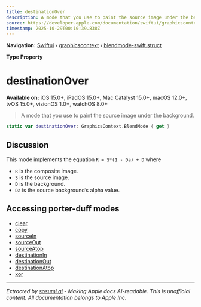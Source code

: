 ```yaml
---
title: destinationOver
description: A mode that you use to paint the source image under the background.
source: https://developer.apple.com/documentation/swiftui/graphicscontext/blendmode-swift.struct/destinationover
timestamp: 2025-10-29T00:10:39.838Z
---
```


**Navigation:** [Swiftui](/documentation/swiftui) › [graphicscontext](/documentation/swiftui/graphicscontext) › [blendmode-swift.struct](/documentation/swiftui/graphicscontext/blendmode-swift.struct)

**Type Property**

# destinationOver

**Available on:** iOS 15.0+, iPadOS 15.0+, Mac Catalyst 15.0+, macOS 12.0+, tvOS 15.0+, visionOS 1.0+, watchOS 8.0+

> A mode that you use to paint the source image under the background.

```swift
static var destinationOver: GraphicsContext.BlendMode { get }
```

## Discussion

This mode implements the equation `R = S*(1 - Da) + D` where

- `R` is the composite image.
- `S` is the source image.
- `D` is the background.
- `Da` is the source background’s alpha value.

## Accessing porter-duff modes

- [clear](/documentation/swiftui/graphicscontext/blendmode-swift.struct/clear)
- [copy](/documentation/swiftui/graphicscontext/blendmode-swift.struct/copy)
- [sourceIn](/documentation/swiftui/graphicscontext/blendmode-swift.struct/sourcein)
- [sourceOut](/documentation/swiftui/graphicscontext/blendmode-swift.struct/sourceout)
- [sourceAtop](/documentation/swiftui/graphicscontext/blendmode-swift.struct/sourceatop)
- [destinationIn](/documentation/swiftui/graphicscontext/blendmode-swift.struct/destinationin)
- [destinationOut](/documentation/swiftui/graphicscontext/blendmode-swift.struct/destinationout)
- [destinationAtop](/documentation/swiftui/graphicscontext/blendmode-swift.struct/destinationatop)
- [xor](/documentation/swiftui/graphicscontext/blendmode-swift.struct/xor)

---

*Extracted by [sosumi.ai](https://sosumi.ai) - Making Apple docs AI-readable.*
*This is unofficial content. All documentation belongs to Apple Inc.*
